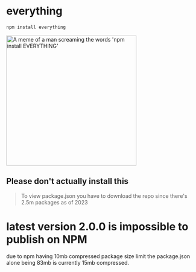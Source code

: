 # everything

```sh
npm install everything
```

<img width="345" alt="A meme of a man screaming the words 'npm install EVERYTHING'" src="https://github.com/everything-registry/everything/assets/1016365/f4612273-b2a2-444c-9d59-14268a4e6e51">

## Please don't actually install this 

> To view package.json you have to download the repo since there's 2.5m packages as of 2023


# latest version 2.0.0 is impossible to publish on NPM
due to npm having 10mb compressed package size limit the package.json alone being 83mb is currently 15mb compressed.
